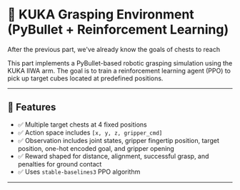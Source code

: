 # 🦾 KUKA Grasping Environment (PyBullet + Reinforcement Learning)

After the previous part, we've already know the goals of chests to reach

This part implements a PyBullet-based robotic grasping simulation using the KUKA IIWA arm. The goal is to train a reinforcement learning agent (PPO) to pick up target cubes located at predefined positions.

---

## 🚀 Features

- ✅ Multiple target chests at 4 fixed positions
- ✅ Action space includes `[x, y, z, gripper_cmd]`
- ✅ Observation includes joint states, gripper fingertip position, target position, one-hot encoded goal, and gripper opening
- ✅ Reward shaped for distance, alignment, successful grasp, and penalties for ground contact
- ✅ Uses `stable-baselines3` PPO algorithm

---

